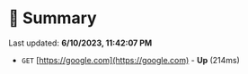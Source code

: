 # 📖 Summary
Last updated: **6/10/2023, 11:42:07 PM**

- `GET` [https://google.com](https://google.com) - **Up** (214ms)
